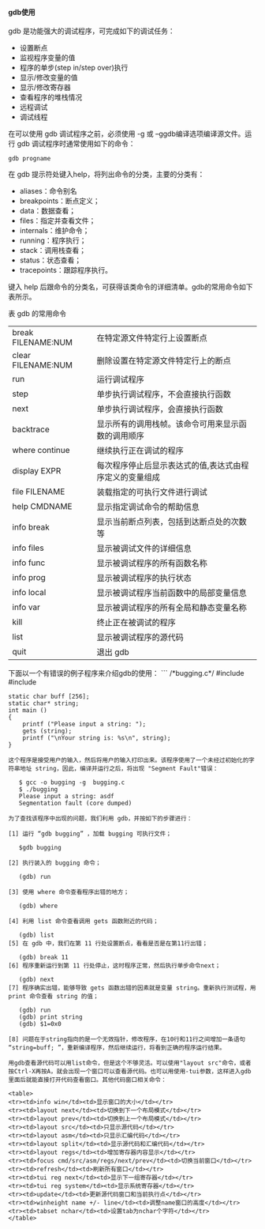 
#### gdb使用

gdb 是功能强大的调试程序，可完成如下的调试任务：
- 设置断点
- 监视程序变量的值
- 程序的单步(step in/step over)执行
- 显示/修改变量的值
- 显示/修改寄存器
- 查看程序的堆栈情况
- 远程调试
- 调试线程

在可以使用 gdb 调试程序之前，必须使用 -g 或 –ggdb编译选项编译源文件。运行 gdb 调试程序时通常使用如下的命令：

	gdb progname

在 gdb 提示符处键入help，将列出命令的分类，主要的分类有：

- aliases：命令别名
- breakpoints：断点定义；
- data：数据查看；
- files：指定并查看文件；
- internals：维护命令；
- running：程序执行；
- stack：调用栈查看；
- status：状态查看；
- tracepoints：跟踪程序执行。

键入 help 后跟命令的分类名，可获得该类命令的详细清单。gdb的常用命令如下表所示。

表 gdb 的常用命令
<table>
<tr><td>break FILENAME:NUM</td><td>在特定源文件特定行上设置断点</td></tr>
<tr><td>clear FILENAME:NUM</td><td>删除设置在特定源文件特定行上的断点</td></tr>
<tr><td>run</td><td>运行调试程序</td></tr>
<tr><td>step</td><td>单步执行调试程序，不会直接执行函数</td></tr>
<tr><td>next</td><td>单步执行调试程序，会直接执行函数</td></tr>
<tr><td>backtrace</td><td>显示所有的调用栈帧。该命令可用来显示函数的调用顺序</td></tr>
<tr><td>where continue</td><td>继续执行正在调试的程序</td></tr>
<tr><td>display EXPR</td><td>每次程序停止后显示表达式的值,表达式由程序定义的变量组成</td></tr>
<tr><td>file FILENAME</td><td>装载指定的可执行文件进行调试</td></tr>
<tr><td>help CMDNAME</td><td>显示指定调试命令的帮助信息</td></tr>
<tr><td>info break</td><td>显示当前断点列表，包括到达断点处的次数等</td></tr>
<tr><td>info files</td><td>显示被调试文件的详细信息</td></tr>
<tr><td>info func</td><td>显示被调试程序的所有函数名称</td></tr>
<tr><td>info prog</td><td>显示被调试程序的执行状态</td></tr>
<tr><td>info local</td><td>显示被调试程序当前函数中的局部变量信息</td></tr>
<tr><td>info var</td><td>显示被调试程序的所有全局和静态变量名称</td></tr>
<tr><td>kill</td><td>终止正在被调试的程序</td></tr>
<tr><td>list</td><td>显示被调试程序的源代码</td></tr>
<tr><td>quit</td><td>退出 gdb</td></tr>
</table>
下面以一个有错误的例子程序来介绍gdb的使用：
```
	/*bugging.c*/
	#include <stdio.h>
	#include <stdlib.h>    
	
	static char buff [256];
	static char* string;
	int main ()
	{
		printf ("Please input a string: ");
		gets (string);
		printf ("\nYour string is: %s\n", string);
	}
 ```
这个程序是接受用户的输入，然后将用户的输入打印出来。该程序使用了一个未经过初始化的字符串地址 string，因此，编译并运行之后，将出现 "Segment Fault"错误：

	$ gcc -o bugging -g  bugging.c
	$ ./bugging
	Please input a string: asdf
	Segmentation fault (core dumped)
 
为了查找该程序中出现的问题，我们利用 gdb，并按如下的步骤进行：

[1] 运行 “gdb bugging” ，加载 bugging 可执行文件；

	$gdb bugging 

[2] 执行装入的 bugging 命令；

	(gdb) run

[3] 使用 where 命令查看程序出错的地方；

	(gdb) where

[4] 利用 list 命令查看调用 gets 函数附近的代码；

	(gdb) list
[5] 在 gdb 中，我们在第 11 行处设置断点，看看是否是在第11行出错；

	(gdb) break 11
[6] 程序重新运行到第 11 行处停止，这时程序正常，然后执行单步命令next；
	
	(gdb) next
[7] 程序确实出错，能够导致 gets 函数出错的因素就是变量 string。重新执行测试程，用 print 命令查看 string 的值；

	(gdb) run
	(gdb) print string
	(gdb) $1=0x0

[8] 问题在于string指向的是一个无效指针，修改程序，在10行和11行之间增加一条语句 “string=buff; ”，重新编译程序，然后继续运行，将看到正确的程序运行结果。
 
用gdb查看源代码可以用list命令，但是这个不够灵活。可以使用"layout src"命令，或者按Ctrl-X再按A，就会出现一个窗口可以查看源代码。也可以用使用-tui参数，这样进入gdb里面后就能直接打开代码查看窗口。其他代码窗口相关命令：

<table>
<tr><td>info win</td><td>显示窗口的大小</td></tr>
<tr><td>layout next</td><td>切换到下一个布局模式</td></tr>
<tr><td>layout prev</td><td>切换到上一个布局模式</td></tr>
<tr><td>layout src</td><td>只显示源代码</td></tr>
<tr><td>layout asm</td><td>只显示汇编代码</td></tr>
<tr><td>layout split</td><td>显示源代码和汇编代码</td></tr>
<tr><td>layout regs</td><td>增加寄存器内容显示</td></tr>
<tr><td>focus cmd/src/asm/regs/next/prev</td><td>切换当前窗口</td></tr>
<tr><td>refresh</td><td>刷新所有窗口</td></tr>
<tr><td>tui reg next</td><td>显示下一组寄存器</td></tr>
<tr><td>tui reg system</td><td>显示系统寄存器</td></tr>
<tr><td>update</td><td>更新源代码窗口和当前执行点</td></tr>
<tr><td>winheight name +/- line</td><td>调整name窗口的高度</td></tr>
<tr><td>tabset nchar</td><td>设置tab为nchar个字符</td></tr>
</table>
